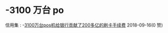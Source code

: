 # -3100 万台 po

信用集 : -[3100](https://mp.weixin.qq.com/s/vkmXx9i04pwiBXehfGcvXg)[万台](https://mp.weixin.qq.com/s/vkmXx9i04pwiBXehfGcvXg)[pos](https://mp.weixin.qq.com/s/vkmXx9i04pwiBXehfGcvXg)[机给银行贡献了](https://mp.weixin.qq.com/s/vkmXx9i04pwiBXehfGcvXg)[200](https://mp.weixin.qq.com/s/vkmXx9i04pwiBXehfGcvXg)[多亿的刷卡手续费](https://mp.weixin.qq.com/s/vkmXx9i04pwiBXehfGcvXg) 2018-09-16(0 赞)